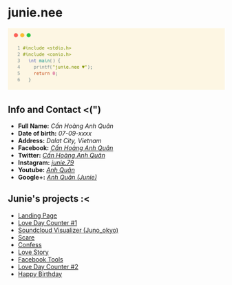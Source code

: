 # junie.nee
![](https://raw.githubusercontent.com/Junie79/junie79.github.io/master/code1.png)
## [](#info-and-contact-)Info and Contact <(")

- **Full Name:** _Cấn Hoàng Anh Quân_
- **Date of birth:** _07-09-xxxx_
- **Address:** _Dalat City, Vietnam_
- **Facebook:** _[Cấn Hoàng Anh Quân](https://www.facebook.com/junie.deeptry)_
- **Twitter:** _[Cấn Hoàng Anh Quân](https://twitter.com/anhquancanhoang)_
- **Instagram:** _[junie.79](https://www.instagram.com/junie.79/)_
- **Youtube:** _[Anh Quân](https://www.youtube.com/channel%2FUCMvsAzrhy7_17nuQAPp8_nA%2F)_
- **Google+:** _[Anh Quân (Junie)](https://plus.google.com/u/0/102479544213832178614)_

## [](#junies-projects-)Junie's projects :<

- [Landing Page](https://junie79.github.io/landing)
- [Love Day Counter #1](https://junie79.github.io/lovedays)
- [Soundcloud Visualizer (Juno_okyo)](https://junie79.github.io/soundcloud)
- [Scare](https://junie79.github.io/daoma)
- [Confess](https://junie79.github.io/totinh)
- [Love Story](https://junie79.github.io/lovestory)
- [Facebook Tools](https://junie79.github.io/facebooktools)
- [Love Day Counter #2](https://junie79.github.io/love)
- [Happy Birthday](https://junie79.github.io/sinhnhat)
